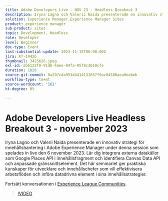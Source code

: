 ```yaml
---
title: Adobe Developers Live - NOV 23 - Headless Breakout 3
description: Iryna Lagno och Valerii Naida presenterade en innovativ strategi för innehållshantering i Adobe Experience Manager under denna session som spelades in live den 6 november 2023. Lär dig integrera externa datakällor som Google Places API i innehållsfragment och identifiera Canvas Data API och anpassade gränssnittselement. Det här seminariet ger praktiska kunskaper för utvecklare och innehållschefer som vill effektivisera arbetsflöden och införa datadrivna element i sina innehållsstrategier.
solution: Experience Manager,Experience Manager Sites
product: experience manager
sub-product: sites
topic: Development, Headless
role: Developer
level: Beginner
doc-type: Event
last-substantial-update: 2023-11-15T00:00:00Z
jira: KT-14426
thumbnail: 3425626.jpeg
exl-id: ab6122f0-91d6-4aee-84fa-95f8c3610cfe
duration: 1820
source-git-commit: 9a297cda953d4414131657f9ac84580aea0eabeb
workflow-type: tm+mt
source-wordcount: '162'
ht-degree: 0%

---
```


# Adobe Developers Live Headless Breakout 3 - november 2023

Iryna Lagno och Valerii Naida presenterade en innovativ strategi för innehållshantering i Adobe Experience Manager under denna session som spelades in live den 6 november 2023. Lär dig integrera externa datakällor som Google Places API i innehållsfragment och identifiera Canvas Data API och anpassade gränssnittselement. Det här seminariet ger praktiska kunskaper för utvecklare och innehållschefer som vill effektivisera arbetsflöden och införa datadrivna element i sina innehållsstrategier.

Fortsätt konversationen i [Experience League Communities](https://adobe.ly/48Rl57B).

>[!VIDEO](https://video.tv.adobe.com/v/3425626/?learn=on)
